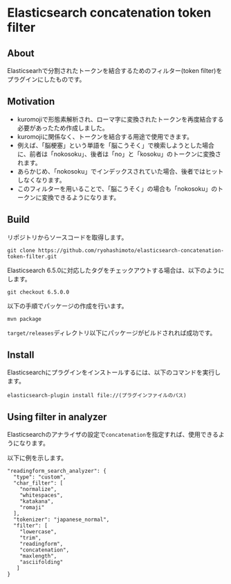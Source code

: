 # Elasticsearch concatenation token filter

## About

Elasticsearhで分割されたトークンを結合するためのフィルター(token filter)をプラグインにしたものです。

## Motivation

- kuromojiで形態素解析され、ローマ字に変換されたトークンを再度結合する必要があったため作成しました。
- kuromojiに関係なく、トークンを結合する用途で使用できます。
- 例えば、「脳梗塞」という単語を「脳こうそく」で検索しようとした場合に、前者は「nokosoku」、後者は「no」と「kosoku」のトークンに変換されます。
- あらかじめ、「nokosoku」でインデックスされていた場合、後者ではヒットしなくなります。
- このフィルターを用いることで、「脳こうそく」の場合も「nokosoku」のトークンに変換できるようになります。

## Build

リポジトリからソースコードを取得します。

```
git clone https://github.com/ryohashimoto/elasticsearch-concatenation-token-filter.git
```

Elasticsearch 6.5.0に対応したタグをチェックアウトする場合は、以下のようにします。

```
git checkout 6.5.0.0
```

以下の手順でパッケージの作成を行います。

```
mvn package
```

`target/releases`ディレクトリ以下にパッケージがビルドされれば成功です。

## Install

Elasticsearchにプラグインをインストールするには、以下のコマンドを実行します。

```
elasticsearch-plugin install file://(プラグインファイルのパス)
```

## Using filter in analyzer

Elasticsearchのアナライザの設定で`concatenation`を指定すれば、使用できるようになります。

以下に例を示します。

```
"readingform_search_analyzer": {
  "type": "custom",
  "char_filter": [
    "normalize",
    "whitespaces",
    "katakana",
    "romaji"
  ],
  "tokenizer": "japanese_normal",
  "filter": [
    "lowercase",
    "trim",
    "readingform",
    "concatenation",
    "maxlength",
    "asciifolding"
   ]
}
```
